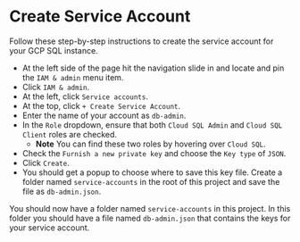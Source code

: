 # Create Service Account
Follow these step-by-step instructions to create the service account for your
GCP SQL instance.

- At the left side of the page hit the navigation slide in and locate and pin the
`IAM & admin` menu item.
- Click `IAM & admin`.
- At the left, click `Service accounts`.
- At the top, click `+ Create Service Account`.
- Enter the name of your account as `db-admin`.
- In the `Role` dropdown, ensure that both `Cloud SQL Admin` and `Cloud SQL Client` roles are checked.
  - **Note** You can find these two roles by hovering over `Cloud SQL`.
- Check the `Furnish a new private key` and choose the `Key type` of `JSON`.
- Click `Create`.
- You should get a popup to choose where to save this key file.  Create a folder
named `service-accounts` in the root of this project and save the file as
`db-admin.json`.

You should now have a folder named `service-accounts` in this project.  In this
folder you should have a file named `db-admin.json` that contains the keys for
your service account.
